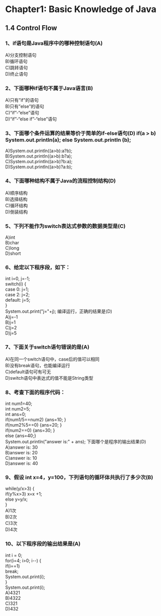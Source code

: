 # Chapter1: Basic Knowledge of Java</br>
## 1.4 Control Flow
### 1、if语句是Java程序中的哪种控制语句(A)
A)分支控制语句</br>
B)循环语句 </br>
C)跳转语句 </br>
D)终止语句</br>

### 2、下面哪种if语句不属于Java语言(B)
A)只有”if”的语句 </br>
B)只有”else”的语句 </br>
C)“if”-“else”语句 </br>
D)“if”-“else if”-“else”语句</br>

### 3、下面哪个条件运算的结果等价于简单的if-else语句(D) if(a > b) System.out.println(a); else System.out.println (b);
A)System.out.println((a>b):a?b);</br> 
B)System.out.println((a>b):b?a); </br>
C)System.out.println((a>b)?b:a); </br>
D)System.out.println((a>b)?a:b); </br>

### 4、下面哪种结构不属于Java的流程控制结构(D)
A)顺序结构 </br>
B)选择结构 </br>
C)循环结构 </br>
D)倒装结构</br>

### 5、下列不能作为switch表达式参数的数据类型是(C)
A)int </br>
B)char </br>
C)long </br>
D)short</br>

### 6、给定以下程序段，如下：
int i=0, j=-1;</br> 
switch(i) { </br>
case 0: j=1; </br>
case 2: j=2; </br>
default: j=5; </br>
} </br>
System.out.print("j="+j); 编译运行，正确的结果是(D)</br>
A)j=-1 </br>
B)j=1 </br>
C)j=2 </br>
D)j=5</br>

### 7、下面关于switch语句错误的是(A)
A)在同一个switch语句中，case后的值可以相同</br> 
B)没有break语句，也能编译运行 </br>
C)default语句可有可无 </br>
D)switch语句中表达式的值不能是String类型</br>

### 8、考查下面的程序代码：
int num1=40;</br> 
int num2=5; </br>
int ans=0; </br>
if(num1/5==num2) {ans=10; }</br> 
if(num2%5==0) {ans=20; } </br>
if(num2==0) {ans=30; } </br>
else {ans=40;} </br>
System.out.println("answer is:" + ans); 下面哪个是程序的输出结果(D)</br>
A)answer is: 30 </br>
B)answer is: 20 </br>
C)answer is: 10 </br>
D)answer is: 40</br>

### 9、假设 int x=4，y=100，下列语句的循环体共执行了多少次(B)
while(y/x>3) { </br>
  if(y%x>3) x=x +1; </br>
  else y=y/x; </br>
}</br>
A)1次 </br>
B)2次</br>
C)3次 </br>
D)4次</br>

### 10、以下程序段的输出结果是(A)
int i = 0; </br>
for(i=4; i>0; i--) {</br> 
  if(i==1) </br>
     break; </br>
     System.out.print(i); </br>
} </br>
System.out.print(i);</br>
A)4321 </br>
B)4322 </br>
C)321 </br>
D)432</br>
